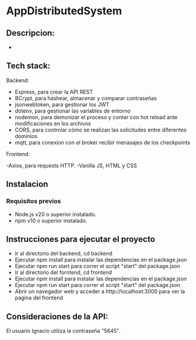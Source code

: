 # AppDistributedSystem

## Descripcion:
-


## Tech stack:
Backend:

- Express, para crear la API REST
- BCrypt, para hashear, almacenar y comparar contraseñas
- jsonwebtoken, para gestionar los JWT
- dotenv, para gestionar las variables de entorno
- nodemon, para demonizar el proceso y contar con hot reload ante modificaciones en los archivos
- CORS, para controlar cómo se realizan las solicitudes entre diferentes dominios
- mqtt, para conexion con el broker recibir menasajes de los checkpoints

Frontend:

-Axios, para requests HTTP.
-Vanilla JS, HTML y CSS

## Instalacion
### Requisitos previos
- Node.js v20 o superior instalado.
- npm v10 o superior instalado.
## Instrucciones para ejecutar el proyecto
- Ir al directorio del backend, cd backend
- Ejecutar npm install para instalar las dependencias en el package.json
- Ejecutar npm run start para correr el script "start" del package.json
- Ir al directorio del forntend, cd frontend
- Ejecutar npm install para instalar las dependencias en el package.json
- Ejecutar npm run start para correr el script "start" del package.json
- Abrir un navegador web y acceder a http://localhost:3000 para ver la pagina del frontend

## Consideraciones de la API:
El usuario Ignacio utiliza la contraseña "5645".
